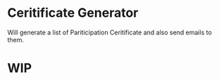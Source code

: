 # Ceritificate Generator

Will generate a list of Pariticipation Ceritificate and also send emails to them.

# WIP
